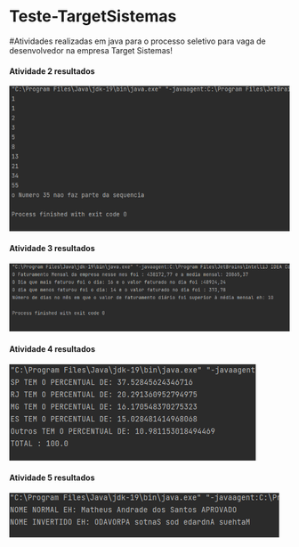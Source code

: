 # Teste-TargetSistemas

#Atividades realizadas em java para o processo seletivo para vaga de desenvolvedor na empresa Target Sistemas!

<p>
  <h4>Atividade 2 resultados</h4>
  <img witdh="470" src="atividade2_target.png">
</p>

<p>
  <h4>Atividade 3 resultados</h4>
  <img witdh="470" src="atividade3_target.png">
</p>

<p>
  <h4>Atividade 4 resultados</h4>
  <img witdh="470" src="atividade4_target.png">
</p>

<p>
  <h4>Atividade 5 resultados</h4>
  <img witdh="470" src="atividade5_target.png">
</p>
